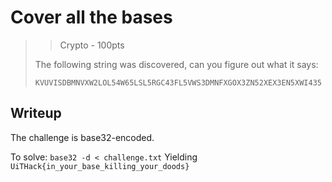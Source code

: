# Cover all the bases

> > Crypto - 100pts
> 
> The following string was discovered, can you figure out what it says:
> 
> ```
> KVUVISDBMNVXW2LOL54W65LSL5RGC43FL5VWS3DMNFXGOX3ZN52XEX3EN5XWI435
> ```

## Writeup

The challenge is base32-encoded.

To solve:
`base32 -d < challenge.txt`
Yielding `UiTHack{in_your_base_killing_your_doods}`
